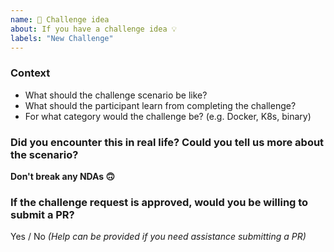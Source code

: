 ```yaml
---
name: 🧩 Challenge idea
about: If you have a challenge idea 💡
labels: "New Challenge" 
---
```


### Context

-   What should the challenge scenario be like?
-   What should the participant learn from completing the challenge?
-   For what category would the challenge be? (e.g. Docker, K8s, binary)

### Did you encounter this in real life? Could you tell us more about the scenario?

**Don't break any NDAs 🙃**

### If the challenge request is approved, would you be willing to submit a PR?

Yes / No _(Help can be provided if you need assistance submitting a PR)_
